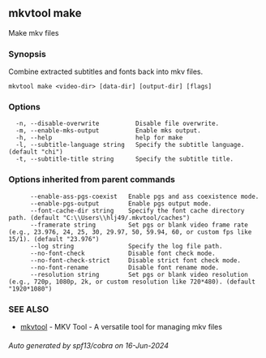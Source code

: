 ## mkvtool make

Make mkv files

### Synopsis

Combine extracted subtitles and fonts back into mkv files.

```
mkvtool make <video-dir> [data-dir] [output-dir] [flags]
```

### Options

```
  -n, --disable-overwrite          Disable file overwrite.
  -m, --enable-mks-output          Enable mks output.
  -h, --help                       help for make
  -l, --subtitle-language string   Specify the subtitle language. (default "chi")
  -t, --subtitle-title string      Specify the subtitle title.
```

### Options inherited from parent commands

```
      --enable-ass-pgs-coexist   Enable pgs and ass coexistence mode.
      --enable-pgs-output        Enable pgs output mode.
      --font-cache-dir string    Specify the font cache directory path. (default "C:\\Users\\hlj49/.mkvtool/caches")
      --framerate string         Set pgs or blank video frame rate (e.g., 23.976, 24, 25, 30, 29.97, 50, 59.94, 60, or custom fps like 15/1). (default "23.976")
      --log string               Specify the log file path.
      --no-font-check            Disable font check mode.
      --no-font-check-strict     Disable strict font check mode.
      --no-font-rename           Disable font rename mode.
      --resolution string        Set pgs or blank video resolution (e.g., 720p, 1080p, 2k, or custom resolution like 720*480). (default "1920*1080")
```

### SEE ALSO

* [mkvtool](mkvtool.md)	 - MKV Tool - A versatile tool for managing mkv files

###### Auto generated by spf13/cobra on 16-Jun-2024
